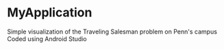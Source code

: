 # MyApplication  
Simple visualization of the Traveling Salesman problem on Penn's campus  
Coded using Android Studio   
